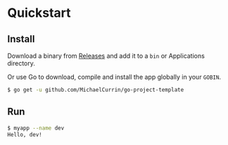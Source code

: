 # Quickstart


## Install

Download a binary from [Releases](https://github.com/MichaelCurrin/go-project-template/releases) and add it to a `bin` or Applications directory.

Or use Go to download, compile and install the app globally in your `GOBIN`.

```sh
$ go get -u github.com/MichaelCurrin/go-project-template
```


## Run

```sh
$ myapp --name dev
Hello, dev!
```
